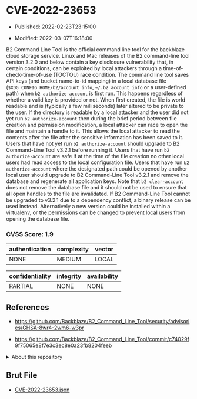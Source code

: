 # CVE-2022-23653

- Published: 2022-02-23T23:15:00

- Modified: 2022-03-07T16:18:00

B2 Command Line Tool is the official command line tool for the backblaze cloud storage service. Linux and Mac releases of the B2 command-line tool version 3.2.0 and below contain a key disclosure vulnerability that, in certain conditions, can be exploited by local attackers through a time-of-check-time-of-use (TOCTOU) race condition. The command line tool saves API keys (and bucket name-to-id mapping) in a local database file (`$XDG_CONFIG_HOME/b2/account_info`, `~/.b2_account_info` or a user-defined path) when `b2 authorize-account` is first run. This happens regardless of whether a valid key is provided or not. When first created, the file is world readable and is (typically a few milliseconds) later altered to be private to the user. If the directory is readable by a local attacker and the user did not yet run `b2 authorize-account` then during the brief period between file creation and permission modification, a local attacker can race to open the file and maintain a handle to it. This allows the local attacker to read the contents after the file after the sensitive information has been saved to it. Users that have not yet run `b2 authorize-account` should upgrade to B2 Command-Line Tool v3.2.1 before running it. Users that have run `b2 authorize-account` are safe if at the time of the file creation no other local users had read access to the local configuration file. Users that have run `b2 authorize-account` where the designated path could be opened by another local user should upgrade to B2 Command-Line Tool v3.2.1 and remove the database and regenerate all application keys. Note that `b2 clear-account` does not remove the database file and it should not be used to ensure that all open handles to the file are invalidated. If B2 Command-Line Tool cannot be upgraded to v3.2.1 due to a dependency conflict, a binary release can be used instead. Alternatively a new version could be installed within a virtualenv, or the permissions can be changed to prevent local users from opening the database file.

### CVSS Score: **1.9**

| authentication | complexity | vector |
| --- | --- | --- |
| NONE | MEDIUM | LOCAL |

| confidentiality | integrity | availability |
| --- | --- | --- |
| PARTIAL | NONE | NONE |

## References

* https://github.com/Backblaze/B2_Command_Line_Tool/security/advisories/GHSA-8wr4-2wm6-w3pr

* https://github.com/Backblaze/B2_Command_Line_Tool/commit/c74029f9f75065e8f7e3c3ec8e0a23fb8204feeb

<details>
<summary>About this repository</summary> 

  This repository is part of the project [Live Hack CVE](https://github.com/Live-Hack-CVE). Main website can be found [www.live-hack.org](https://www.live-hack.org) 
  
  Made by [Sn0wAlice](https://github.com/Sn0wAlice) for the people that care about security and need to have a feed of the latest CVEs. Hope you enjoy it, don't forget to star the repo and follow me on [Twitter](https://twitter.com/Sn0wAlice) and [Github](https://github.com/Sn0wAlice). And that is my [personnal website](https://www.alice-snow.me/)

  - [Home Page](https://github.com/Live-Hack-CVE)
  - [Framework](https://github.com/Live-Hack-CVE/cve-framework)
  - [CVE database](https://github.com/Live-Hack-CVE/full_database)
  - [Changelog](https://github.com/Live-Hack-CVE/Changelog)
</details>

## Brut File

* [CVE-2022-23653.json](https://raw.githubusercontent.com/Live-Hack-CVE/full_database/main/cves/2022/CVE-2022-23653.json)

